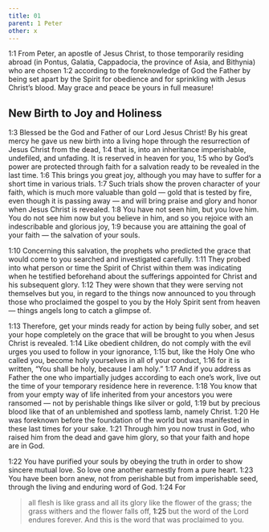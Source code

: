 ```yaml
---
title: 01
parent: 1 Peter
other: x
---
```


<a name="1:1">1:1</a> From Peter, an apostle of Jesus Christ, to those temporarily residing abroad (in Pontus, Galatia, Cappadocia, the province of Asia, and Bithynia) who are chosen <a name="1:2">1:2</a> according to the foreknowledge of God the Father by being set apart by the Spirit for obedience and for sprinkling with Jesus Christ’s blood. May grace and peace be yours in full measure!

## New Birth to Joy and Holiness

<a name="1:3">1:3</a> Blessed be the God and Father of our Lord Jesus Christ! By his great mercy he gave us new birth into a living hope through the resurrection of Jesus Christ from the dead, <a name="1:4">1:4</a> that is, into an inheritance imperishable, undefiled, and unfading. It is reserved in heaven for you, <a name="1:5">1:5</a> who by God’s power are protected through faith for a salvation ready to be revealed in the last time. <a name="1:6">1:6</a> This brings you great joy, although you may have to suffer for a short time in various trials. <a name="1:7">1:7</a> Such trials show the proven character of your faith, which is much more valuable than gold — gold that is tested by fire, even though it is passing away — and will bring praise and glory and honor when Jesus Christ is revealed. <a name="1:8">1:8</a> You have not seen him, but you love him. You do not see him now but you believe in him, and so you rejoice with an indescribable and glorious joy, <a name="1:9">1:9</a> because you are attaining the goal of your faith — the salvation of your souls.

<a name="1:10">1:10</a> Concerning this salvation, the prophets who predicted the grace that would come to you searched and investigated carefully. <a name="1:11">1:11</a> They probed into what person or time the Spirit of Christ within them was indicating when he testified beforehand about the sufferings appointed for Christ and his subsequent glory. <a name="1:12">1:12</a> They were shown that they were serving not themselves but you, in regard to the things now announced to you through those who proclaimed the gospel to you by the Holy Spirit sent from heaven — things angels long to catch a glimpse of.

<a name="1:13">1:13</a> Therefore, get your minds ready for action by being fully sober, and set your hope completely on the grace that will be brought to you when Jesus Christ is revealed. <a name="1:14">1:14</a> Like obedient children, do not comply with the evil urges you used to follow in your ignorance, <a name="1:15">1:15</a> but, like the Holy One who called you, become holy yourselves in all of your conduct, <a name="1:16">1:16</a> for it is written, “You shall be holy, because I am holy.” <a name="1:17">1:17</a> And if you address as Father the one who impartially judges according to each one’s work, live out the time of your temporary residence here in reverence. <a name="1:18">1:18</a> You know that from your empty way of life inherited from your ancestors you were ransomed — not by perishable things like silver or gold, <a name="1:19">1:19</a> but by precious blood like that of an unblemished and spotless lamb, namely Christ. <a name="1:20">1:20</a> He was foreknown before the foundation of the world but was manifested in these last times for your sake. <a name="1:21">1:21</a> Through him you now trust in God, who raised him from the dead and gave him glory, so that your faith and hope are in God.

<a name="1:22">1:22</a> You have purified your souls by obeying the truth in order to show sincere mutual love. So love one another earnestly from a pure heart. <a name="1:23">1:23</a> You have been born anew, not from perishable but from imperishable seed, through the living and enduring word of God. <a name="1:24">1:24</a> For

> all flesh is like grass
> and all its glory like the flower of the grass;
> the grass withers and the flower falls off,
> <a name="1:25">1:25</a> but the word of the Lord endures forever.
> And this is the word that was proclaimed to you.
